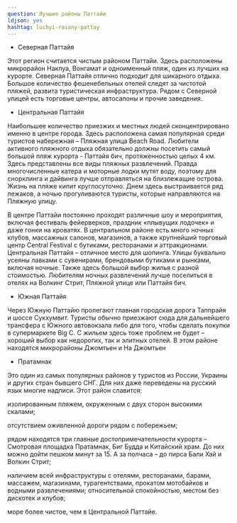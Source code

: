 ```yaml
---
question: Лучшие районы Паттайи
ldjson: yes
hashtag: luchyi-raiony-pattay
---
```


* Северная Паттайя

Этот регион считается чистым районом Паттайи. Здесь расположены микрорайон Наклуа, Вонгамат и одноименный пляж, один из лучших на курорте. Северная Паттайя отлично подходит для шикарного отдыха. Большое количество фешенебельных отелей следят за чистотой пляжей, развита туристическая инфраструктура. Рядом с Северной улицей есть торговые центры, автосалоны и прочие заведения.

* Центральная Паттайя

Наибольшее количество приезжих и местных людей сконцентрировано именно в центре города. Здесь расположена самая популярная среди туристов набережная – Пляжная улица Beach Road. Любители активного пляжного отдыха обязательно должны посетить самый большой пляж курорта - Паттайя бич, протяженностью целых 4 км. Здесь представлены все виды пляжных развлечений. Правда многочисленные катера и моторные лодки мутят воду, поэтому для снорклинга и дайвинга лучше отправляться на близлежащие острова. Жизнь на пляже кипит круглосуточно. Днем здесь выстраивается ряд лежаков, а ночью прогуливаются туристы, которые направляются на Пляжную улицу.

В центре Паттайи постоянно проходят различные шоу и мероприятия, включая фестиваль фейерверков, праздник «плывущих лодочек» и даже гонки на кроватях. В центральном районе есть много ночных клубов, массажных салонов, магазинов, а также крупнейший торговый центр Central Festival с бутиками, ресторанами и аттракционами. Центральная Паттайя – отличное место для шопинга. Улицы буквально усеяны лавками с сувенирами, брендовыми бутиками и рынками, включая ночные. Также здесь большой выбор жилья с разной стоимостью. Любителям ночных развлечений лучше поселиться в отелях на Волкинг Стрит, Пляжной улице или Паттайя бич.

* Южная Паттайя

Через Южную Паттайю пролегают главная городская дорога Таппрайя и шоссе Сукхумвит. Туристы обычно приезжают сюда для дальнейшего трансфера с Южного автовокзала либо для того, чтобы сделать покупки в супермаркете Big C. С жильем здесь тоже проблем не будет – хороший выбор как недорогих, так и элитных отелей. В этом районе находятся микрорайоны Джомтьен и На Джомтьен

* Пратамнак 

Это один из самых популярных районов у туристов из России, Украины и других стран бывшего СНГ. Для них даже переведены на русский язык многие надписи. Этот район славится:

изолированным пляжем, окруженным с двух сторон высокими скалами;

отсутствием оживленной дороги рядом с побережьем;

рядом находятся три главные достопримечательности курорта – Смотровая площадка Пратамнак, Биг Будда и Китайский храм. До них можно дойти пешком минут за 15. А за полчаса – до пирса Бали Хай и Волкин Стрит;

наличием всей инфраструктуры с отелями, ресторанами, барами, массажем, магазинами, турагентствами, прокатом мотобайков и водными развлечениями;
относительной спокойностью, местом без дискотек и клубов;

море более чистое, чем в Центральной Паттайе.
